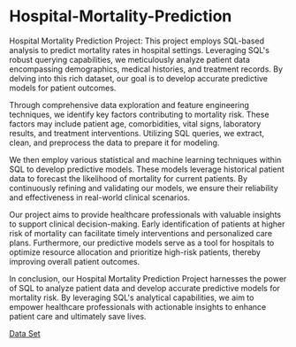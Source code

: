 # Hospital-Mortality-Prediction
Hospital Mortality Prediction Project: This project employs SQL-based analysis to predict mortality rates in hospital settings. Leveraging SQL's robust querying capabilities, we meticulously analyze patient data encompassing demographics, medical histories, and treatment records. By delving into this rich dataset, our goal is to develop accurate predictive models for patient outcomes.

Through comprehensive data exploration and feature engineering techniques, we identify key factors contributing to mortality risk. These factors may include patient age, comorbidities, vital signs, laboratory results, and treatment interventions. Utilizing SQL queries, we extract, clean, and preprocess the data to prepare it for modeling.

We then employ various statistical and machine learning techniques within SQL to develop predictive models. These models leverage historical patient data to forecast the likelihood of mortality for current patients. By continuously refining and validating our models, we ensure their reliability and effectiveness in real-world clinical scenarios.

Our project aims to provide healthcare professionals with valuable insights to support clinical decision-making. Early identification of patients at higher risk of mortality can facilitate timely interventions and personalized care plans. Furthermore, our predictive models serve as a tool for hospitals to optimize resource allocation and prioritize high-risk patients, thereby improving overall patient outcomes.

In conclusion, our Hospital Mortality Prediction Project harnesses the power of SQL to analyze patient data and develop accurate predictive models for mortality risk. By leveraging SQL's analytical capabilities, we aim to empower healthcare professionals with actionable insights to enhance patient care and ultimately save lives.

[Data Set](https://www.kaggle.com/datasets/mitishaagarwal/patient)

